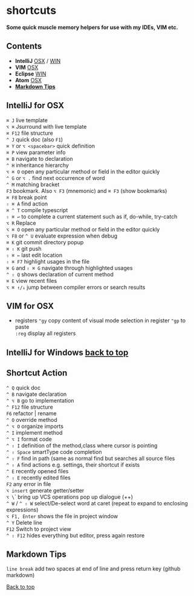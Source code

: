 # shortcuts

**Some quick muscle memory helpers for use with my IDEs, VIM etc.**



## Contents
* **IntelliJ**  [OSX](#intellij-for-osx) / [WIN](#intellij-for-windows)
* **VIM** [OSX](#vim-for-osx)
* **Eclipse** [WIN](#eclipse-windows)
* **Atom** [OSX](#atom-osx)
* **[Markdown Tips](#markdown-tips)**


## IntelliJ for OSX


`⌘ J`  live template  
`⌥ ⌘`  Jsurround with live template  
`⌘ F12`  file structure  
`^ J`  quick doc (also `F1`)  
`⌘ Y` or `⌥ <spacebar>`  quick definition  
`⌘ P`  view parameter info  
`⌘ B`  navigate to declaration  
`^ H`  inheritance hierarchy  
`⌥ ⌘ O`  open any particular method or field in the editor quickly  
`^ G` or `⌥ .`  find next occurrence of word  
`^ M`  matching bracket  
`F3`  bookmark. Also `⌥ F3` (mnemonic) and `⌘ F3` (show bookmarks)  
`⌘ F8`  break point  
`⇧ ⌘ A`  find action  
`⌘ ^ T`  compile typescript  
`⇧ ⌘ ↩︎`  to complete a current statement such as if, do-while, try-catch  
`⌥ R`  Replace  
`⌥ ⌘ O`  open any particular method or field in the editor quickly  
`⌥ F8` or `^ U`  evaluate expression when debug  
`⌘ K`  git commit directory popup  
`⌘ ⇧ K`  git push  
`⇧ ⌘ ←`  last edit location  
`⇧ ⌘ F7`  highlight usages in the file  
`⌘ G` and `⇧ ⌘ G`  navigate through highlighted usages  
`^ ⇧ Q`  shows declaration of current method  
`⌘ E`  view recent files  
`⌥ ⌘ ↑/↓`  jump between compiler errors or search results


## VIM for OSX

* registers
`"gy`  copy content of visual mode selection in register `"gp` to paste  
`:reg`  display all registers





## IntelliJ for Windows  [back to top](#contents)


Shortcut                        Action                          
-----------------------------------------------------------------------------------------------------
`^ Q`                           quick doc  
`^ B`                           navigate declaration  
`^ ⌥ B`                         go to implementation  
`^ F12`                         file structure  
`F6`                            refactor | rename  
`^ O`                           override method  
`^ ⌥ O`                         organize imports  
`^ I`                           implement method  
`^ ⌥ I`                         format code  
`^ ⇧ I`                         definition of the method,class where cursor is pointing    
`^ ⇧ Space`                     smartType code completion  
`^ ⇧ F`                         find in path (same as normal find but searches all source files  
`^ ⇧ A`                         find actions e.g. settings, their shortcut if exists  
`^ E`                           recently opened files  
`^ ⇧ E`                         recently edited files  
`F2`                            any error in file  
`⌥ insert`                      generate getter/setter  
`⌥ \`\`                         bring up VCS operations pop up dialogue (++)  
`^ W`  / `^ ⇧ W`                select/De-select word at caret (repeat to expand to enclosing expressions)  
`⌥ F1, Enter`                   shows the file in project window   
`^ Y`                           Delete line  
`F12`                           Switch to project view  
`^ ⇧ F12`                       hides everything but editor, press again restore  



## Markdown Tips

`line break`  add two spaces at end of line and press return key (github markdown)  




<a href="#top">Back to top</a>
